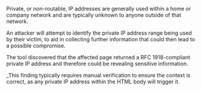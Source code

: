 Private, or non-routable, IP addresses are generally used within a
home or company network and are typically unknown to anyone outside of
that network.

An attacker will attempt to identify the private IP
address range being used by their victim, to aid in collecting further
information that could then lead to a possible compromise.

The tool
discovered that the affected page returned a RFC 1918-compliant
private IP address and therefore could be revealing sensitive
information.

_This finding typically requires manual verification to
ensure the context is correct, as any private IP address within the
HTML body will trigger it.